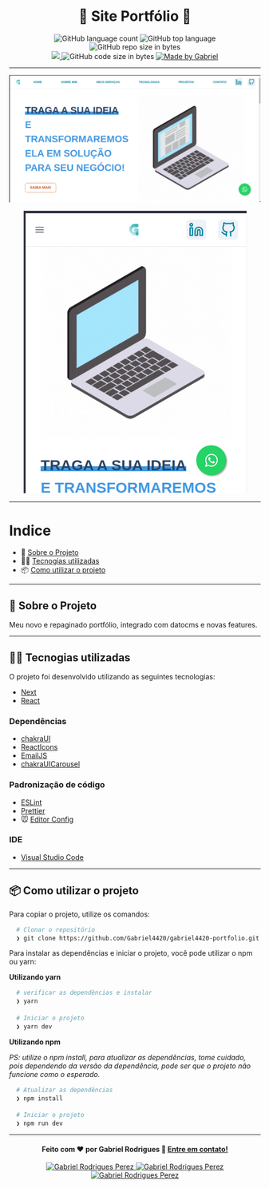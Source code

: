 <h1 align="center">
  &#x1F4F1; Site Portfólio &#x1F4F1;
</h1>

<p align="center">
   <img alt="GitHub language count" src="https://img.shields.io/github/languages/count/Gabriel4420/gabriel4420-portfolio">

  <img alt="GitHub top language" src="https://img.shields.io/github/languages/top/Gabriel4420/gabriel4420-portfolio?logo=html">

  <img alt="GitHub repo size in bytes" src="https://img.shields.io/github/repo-size/Gabriel4420/gabriel4420-portfolio?color=green">

  <br>
  
  <a href="https://www.codacy.com/manual/Gabriel4420/gabriel4420-portfolio?utm_source=github.com&amp;utm_medium=referral&amp;utm_content=Gabriel4420/gabriel4420-portfolio&amp;utm_campaign=Badge_Grade">
    <img src="https://app.codacy.com/project/badge/Grade/6dd6b46abeb14e99935a2b9ac5c6ede2"/>
  </a>
  
  <img alt="GitHub code size in bytes" src="https://img.shields.io/github/last-commit/Gabriel4420/gabriel4420-portfolio">


  <a href="https://www.linkedin.com/in/gabriel-rodrigues-perez-2069b072/">
    <img alt="Made by Gabriel" src="https://img.shields.io/badge/made%20by-Gabriel-%2304D361">
  </a>
</p>

---

<p align="center">
  <img alt="Gif da Aplicação" src="./public/assets/images/HomeApp.png" />
</p>
<p align="center">
  <img alt="Gif da Aplicação" src="./public/assets/images/Mobile.png" />
</p>

---

# Indice

- :rocket: [Sobre o Projeto](#rocket-sobre-o-projeto)
- 👨‍💻️ [Tecnogias utilizadas](#%EF%B8%8F-tecnogias-utilizadas)
- 📦️ [Como utilizar o projeto](#%EF%B8%8F-como-utilizar-o-projeto)
---

## :rocket: Sobre o Projeto

Meu novo e repaginado portfólio, integrado com datocms e novas features.

---

## 👨‍💻️ Tecnogias utilizadas

O projeto foi desenvolvido utilizando as seguintes tecnologias:

- [Next](https://nextjs.org/)
- [React](https://pt-br.reactjs.org/)

### Dependências

- [chakraUI](https://chakra-ui.com/)
- [ReactIcons](https://react-icons.github.io/react-icons/)
- [EmailJS](https://www.emailjs.com/docs/)
- [chakraUICarousel](https://socket.dev/npm/package/chakra-ui-carousel)



### Padronização de código

  - [ESLint](https://eslint.org/)
  - [Prettier](https://prettier.io/)
  - :mouse: [Editor Config](https://editorconfig.org/)

### IDE

  - [Visual Studio Code](https://code.visualstudio.com/)

---

## 📦️ Como utilizar o projeto

Para copiar o projeto, utilize os comandos:

```bash
  # Clonar o repositório
  ❯ git clone https://github.com/Gabriel4420/gabriel4420-portfolio.git

```
Para instalar as dependências e iniciar o projeto, você pode utilizar o npm ou yarn:

**Utilizando yarn**

```bash
  # verificar as dependências e instalar
  ❯ yarn
 
  # Iniciar o projeto
  ❯ yarn dev
```

**Utilizando npm**

*PS: utilize o npm install, para atualizar as dependências, tome cuidado, pois dependendo da versão da dependência, pode ser que o projeto não funcione como o esperado.*

```bash
  # Atualizar as dependências
  ❯ npm install

  # Iniciar o projeto
  ❯ npm run dev
```

---

<h4 align="center">
  Feito com ❤️ por Gabriel Rodrigues 👋️ <a href="mailto:gabriel_rodrigues_perez@hotmail.com">Entre em contato!</a>
</h4>

<p align="center">

  <a href="https://www.linkedin.com/in/gabriel-rodrigues-perez-2069b072/">
    <img alt="Gabriel Rodrigues Perez" src="https://img.shields.io/badge/LinkedIn-Gabriel_Rodrigues-0e76a8?style=flat&logoColor=white&logo=linkedin">
  </a>
  <a href="https://www.facebook.com/gabriel.rodrigues.perez">
    <img alt="Gabriel Rodrigues Perez" src="https://img.shields.io/badge/Facebook-Gabriel_Rodrigues-1778F2?style=flat&logoColor=white&logo=facebook">
  </a>
  <a href="https://www.instagram.com/gabriel_rodrigues_perez/">
    <img alt="Gabriel Rodrigues Perez" src="https://img.shields.io/badge/Instagram-@gabriel4420-833AB4?style=flat&logoColor=white&logo=instagram">
  </a>
  
  
</p>